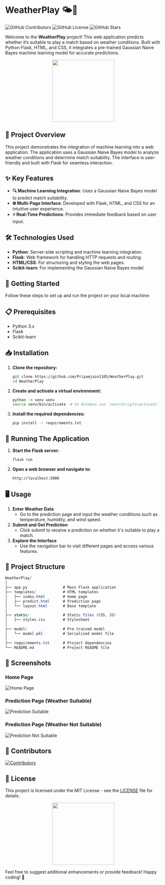 # WeatherPlay 🌤️🎾

![GitHub Contributors](https://img.shields.io/github/contributors/Priyamjain1105/WeatherPlay) 
![GitHub License](https://img.shields.io/github/license/Priyamjain1105/WeatherPlay)
![GitHub Stars](https://img.shields.io/github/stars/Priyamjain1105/WeatherPlay?style=social)

Welcome to the **WeatherPlay** project! This web application predicts whether it’s suitable to play a match based on weather conditions. Built with Python Flask, HTML, and CSS, it integrates a pre-trained Gaussian Naive Bayes machine learning model for accurate predictions.

<div align="center">
  <img src="https://media.giphy.com/media/Ju7l5y9osyymQ/giphy.gif" width="200"/>
</div>

## 🌟 Project Overview

This project demonstrates the integration of machine learning into a web application. The application uses a Gaussian Naive Bayes model to analyze weather conditions and determine match suitability. The interface is user-friendly and built with Flask for seamless interaction.

## ✨ Key Features

- **🔍 Machine Learning Integration**: Uses a Gaussian Naive Bayes model to predict match suitability.
- **🌐 Multi-Page Interface**: Developed with Flask, HTML, and CSS for an intuitive user experience.
- **⚡ Real-Time Predictions**: Provides immediate feedback based on user input.

## 🛠️ Technologies Used

- **Python**: Server-side scripting and machine learning integration.
- **Flask**: Web framework for handling HTTP requests and routing.
- **HTML/CSS**: For structuring and styling the web pages.
- **Scikit-learn**: For implementing the Gaussian Naive Bayes model.

## 🚀 Getting Started

Follow these steps to set up and run the project on your local machine:

## 📋 Prerequisites

- Python 3.x
- Flask
- Scikit-learn

## 📥 Installation

1. **Clone the repository:**

   ```bash
   git clone https://github.com/Priyamjain1105/WeatherPlay.git
   cd WeatherPlay
   ```
2. **Create and activate a virtual environment:**
   ```bash
   python -m venv venv
   source venv/bin/activate  # On Windows use `venv\Scripts\activate`
   ```
3. **Install the required dependencies:**
   ```bash
   pip install -r requirements.txt
   ```

## 🏃 Running The Application

1. **Start the Flask server:**
   ```bash
   flask run
   ```
2. **Open a web browser and navigate to:**
   ```bash
   http://localhost:5000
   ```

## 🖥️ Usage

1. **Enter Weather Data**
   - Go to the prediction page and input the weather conditions such as temperature, humidity, and wind speed.
2. **Submit and Get Prediction**
   - Click submit to receive a prediction on whether it's suitable to play a match.
3. **Explore the Interface**
   - Use the navigation bar to visit different pages and access various features.

## 📂 Project Structure
```csharp
WeatherPlay/
│
├── app.py                # Main Flask application
├── templates/            # HTML templates
│   ├── index.html        # Home page
│   ├── predict.html      # Prediction page
│   └── layout.html       # Base template
│
├── static/               # Static files (CSS, JS)
│   ├── styles.css        # Stylesheet
│
├── model/                # Pre-trained model
│   └── model.pkl         # Serialized model file
│
├── requirements.txt      # Project dependencies
└── README.md             # Project README file
```

## 📸 Screenshots

### Home Page
![Home Page](https://github.com/user-attachments/assets/aab879cd-af06-4497-b08d-ae70cac49ba9)

### Prediction Page (Weather Suitable)
![Prediction Suitable](https://github.com/user-attachments/assets/f30b1b13-8d4c-4595-ae39-78e0366669b5)

### Prediction Page (Weather Not Suitable)
![Prediction Not Suitable](https://github.com/user-attachments/assets/d4f74ea4-0cff-48f5-8402-3f8c19c7a195)

## 🌟 Contributors
[![Contributors](https://contrib.rocks/image?repo=Priyamjain1105/WeatherPlay)](https://github.com/Priyamjain1105/WeatherPlay/graphs/contributors)

## 📄 License

This project is licensed under the MIT License - see the [LICENSE](LICENSE) file for details.

<div align="center">
  <img src="https://media.giphy.com/media/l0HlNf9v4z9Eyfe7u/giphy.gif" width="200"/>
</div>

Feel free to suggest additional enhancements or provide feedback! Happy coding! 🎉

